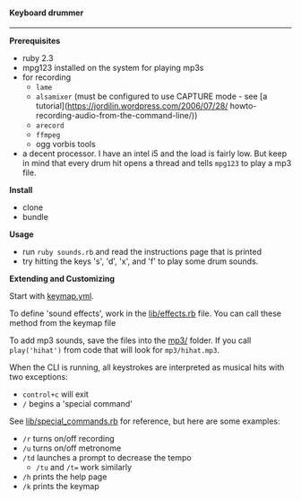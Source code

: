 #### Keyboard drummer

---

**Prerequisites**

- ruby 2.3
- mpg123 installed on the system for playing mp3s
- for recording
  - `lame`
  - `alsamixer` (must be configured to use CAPTURE mode - see [a tutorial](https://jordilin.wordpress.com/2006/07/28/
  howto-recording-audio-from-the-command-line/))
  - `arecord`
  - `ffmpeg`
  - ogg vorbis tools
- a decent processor. I have an intel i5 and the load is fairly low. But
keep in mind that every drum hit opens a thread and tells `mpg123` to play a
mp3 file. 

**Install**

- clone
- bundle

**Usage**

- run `ruby sounds.rb` and read the instructions page that is printed
- try hitting the keys 's', 'd', 'x', and 'f' to play some drum sounds.

**Extending and Customizing**

Start with [keymap.yml](./keymap.yml).

To define 'sound effects', work in the [lib/effects.rb](lib/effects.rb) file.
You can call these method from the keymap file

To add mp3 sounds, save the files into the [mp3/](./mp3/) folder.
If you call `play('hihat')` from code that will look for `mp3/hihat.mp3`.

When the CLI is running, all keystrokes are interpreted as musical hits with
two exceptions:

  - `control+c` will exit
  - `/` begins a 'special command'

See [lib/special_commands.rb](./lib/special_commands.rb) for reference, but here
are some examples:

  - `/r` turns on/off recording
  - `/u` turns on/off metronome
  - `/td` launches a prompt to decrease the tempo
    - `/tu` and `/t=` work similarly
  - `/h` prints the help page
  - `/k` prints the keymap